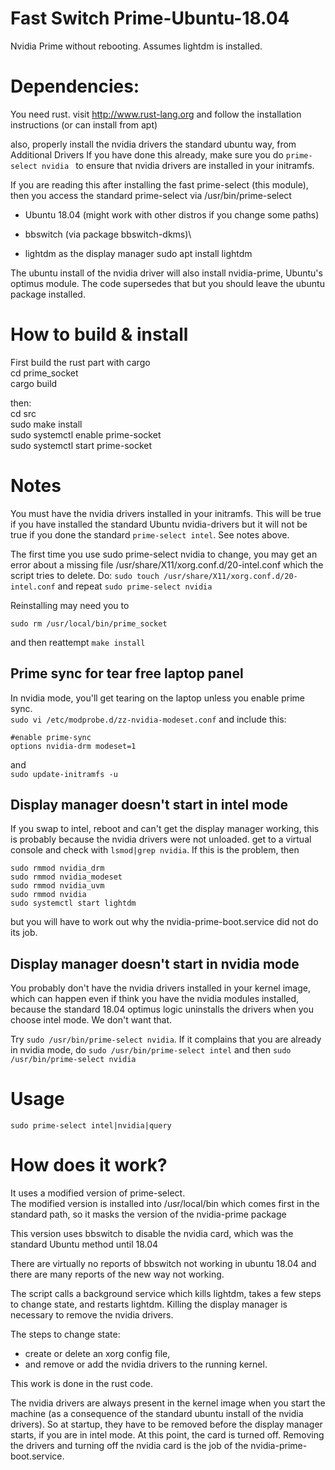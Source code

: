 # Fast Switch  Prime-Ubuntu-18.04
Nvidia Prime without rebooting. Assumes lightdm is installed.

# Dependencies:

You need rust.
visit http://www.rust-lang.org
and follow the installation instructions
(or can install from apt)

also, properly install the nvidia drivers the standard ubuntu way, from Additional Drivers
If you have done this already, make sure you do 
```prime-select nvidia ``` 
to ensure that nvidia drivers are installed in your initramfs.

If you are reading this after installing the fast prime-select (this module), then you access the standard prime-select via /usr/bin/prime-select

* Ubuntu 18.04 (might work with other distros if you change some paths)

* bbswitch (via package bbswitch-dkms)\

* lightdm as the display manager
sudo apt install lightdm

The ubuntu install of the nvidia driver will also install nvidia-prime, Ubuntu's optimus module. The code supersedes that but you should leave the ubuntu package installed. 


# How to build & install
First build the rust part with cargo\
cd prime_socket\
cargo build


then:\
cd src\
sudo make install\
sudo systemctl enable prime-socket\
sudo systemctl start prime-socket


# Notes

You must have the nvidia drivers installed in your initramfs.
This will be true if you have installed the standard Ubuntu nvidia-drivers but it will not be true if you done the standard ```prime-select intel```.
See notes above. 

The first time you use sudo prime-select nvidia to change, you may get an error about a missing file
/usr/share/X11/xorg.conf.d/20-intel.conf
which the script tries to delete. 
Do: `sudo touch /usr/share/X11/xorg.conf.d/20-intel.conf`
and repeat `sudo prime-select nvidia`


Reinstalling may need you to 
```
sudo rm /usr/local/bin/prime_socket
```
and then reattempt
`make install`

## Prime sync for tear free laptop panel
In nvidia mode, you'll get tearing on the laptop unless you enable prime sync.\
`sudo vi /etc/modprobe.d/zz-nvidia-modeset.conf`
and include this:
```
#enable prime-sync
options nvidia-drm modeset=1
```
and \
`sudo update-initramfs -u`



## Display manager doesn't start in intel mode
If you swap to intel, reboot and can't get the display manager working, this is probably because the nvidia drivers were not unloaded. 
get to a virtual console and 
check with `lsmod|grep nvidia`. 
If this is the problem, then

```
sudo rmmod nvidia_drm
sudo rmmod nvidia_modeset
sudo rmmod nvidia_uvm
sudo rmmod nvidia
sudo systemctl start lightdm
```
but you will have to work out why the nvidia-prime-boot.service did not do its job.



## Display manager doesn't start in nvidia mode

You probably don't have the nvidia drivers installed in your kernel image, which can happen even if think you have the nvidia modules installed, because the standard 18.04 optimus logic uninstalls the drivers when you choose intel mode. We don't want that. 

Try ```sudo /usr/bin/prime-select nvidia```. If it complains that you are already in nvidia mode, do ```sudo /usr/bin/prime-select intel``` and then ```sudo /usr/bin/prime-select nvidia```

# Usage

```
sudo prime-select intel|nvidia|query
```

# How does it work?

It uses a modified version of prime-select.\
The modified version is installed into /usr/local/bin which comes first in the standard path, so it masks the version of the nvidia-prime package

This version uses bbswitch to disable the nvidia card, which was the standard Ubuntu method until 18.04

There are virtually no reports of bbswitch not working in ubuntu 18.04 and there are many reports of the new way not working. 

The script calls a background service which kills lightdm, takes a few steps to change state, and restarts lightdm. Killing the display manager is necessary to remove the nvidia drivers.

The steps to change state:

* create or delete an xorg config file, 
* and remove or add the nvidia drivers to the running kernel. 

This work is done in the rust code.


The nvidia drivers are always present in the kernel image when you start the machine (as a consequence of the standard ubuntu install of the nvidia drivers). 
So at startup, they have to be removed before the display manager starts, if you are in intel mode. At this point, the card is turned off. Removing the drivers and turning off the nvidia card is the job of the nvidia-prime-boot.service. 

